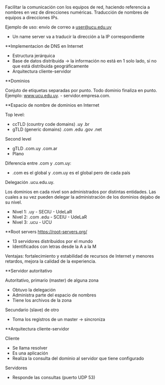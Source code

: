 
Facilitar la comunicación con los equipos de red, haciendo referencia a nombres en vez de direcciones numéricas. Traducción de nombres de equipos a direcciones IPs.

Ejemplo de uso: envío de correo a user@ucu.edu.uy
- Un name server va a traducir la dirección a la IP correspondiente

**Implementacion de DNS en Internet

- Estructura jerárquica
- Base de datos distribuida -> la información no está en 1 solo lado, si no que está distribuida geográficamente
- Arquitectura cliente-servidor

**Dominios

Conjuto de etiquetas separadas por punto. Todo dominio finaliza en punto. Ejemplo: www.ucu.edu.uy. - servidor.empresa.com.

**Espacio de nombre de dominios en Internet

Top level: 
- ccTLD (country code domains) .uy .br
- gTLD (generic domains) .com .edu .gov .net

Second level
- gTLD .com.uy .com.ar
- Plano 

Diferencia entre .com y .com.uy: 
- .com es el global y .com.uy es el global pero de cada país

Delegación .ucu.edu.uy.

Los dominios en cada nivel son administrados por distintas entidades. Las cuales a su vez pueden delegar la administración de los dominios dejabo de su nivel.

- Nivel 1: .uy - SECIU - UdeLaR
- Nivel 2: .com .edu - SCEIU - UdeLaR
- Nivel 3: .ucu - UCU

**Root servers https://root-servers.org/
- 13 servidores distribuidos por el mundo
- Identificados con letras desde la A a la M

Ventajas: fortalecimiento y estabilidad de recursos de Internet y menores retardos, mejora la calidad de la experiencia.

**Servidor autoritativo

Autoritativo, primario (master) de alguna zona
- Obtuvo la delegación
- Administra parte del espacio de nombres
- Tiene los archivos de la zona

Secundario (slave) de otro
- Toma los registros de un master -> sincroniza

**Arquitectura cliente-servidor

Cliente
- Se llama resolver
- Es una aplicación
- Realiza la consulta del dominio al servidor que tiene configurado

Servidores
- Responde las consultas (puerto UDP 53)

